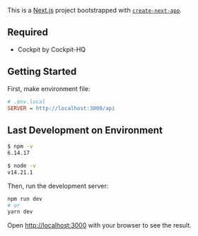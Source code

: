 This is a [Next.js](https://nextjs.org/) project bootstrapped with [`create-next-app`](https://github.com/vercel/next.js/tree/canary/packages/create-next-app).

## Required

- Cockpit by Cockpit-HQ

## Getting Started

First, make environment file:

```ini
# .env.local
SERVER = http://localhost:3000/api
```

## Last Development on Environment

```bash
$ npm -v
6.14.17

$ node -v
v14.21.1
```

Then, run the development server:

```bash
npm run dev
# or
yarn dev
```

Open [http://localhost:3000](http://localhost:3000) with your browser to see the result.
